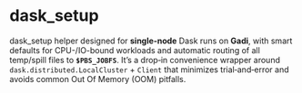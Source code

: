 # dask_setup
dask_setup helper designed for **single‑node** Dask runs on **Gadi**, with smart defaults for CPU-/IO-bound workloads and automatic routing of all temp/spill files to **`$PBS_JOBFS`**. It’s a drop‑in convenience wrapper around `dask.distributed.LocalCluster` + `Client` that minimizes trial‑and‑error and avoids common Out Of Memory (OOM) pitfalls.
